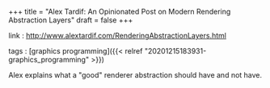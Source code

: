 +++
title = "Alex Tardif: An Opinionated Post on Modern Rendering Abstraction Layers"
draft = false
+++

link
: <http://www.alextardif.com/RenderingAbstractionLayers.html>

tags
: [graphics programming]({{< relref "20201215183931-graphics_programming" >}})

Alex explains what a "good" renderer abstraction should have and not have.